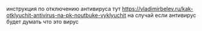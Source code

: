 инструкция по отключению антивируса тут https://vladimirbelev.ru/kak-otklyuchit-antivirus-na-pk-noutbuke-vyklyuchit на случай если антивирус будет думать что это вирус
